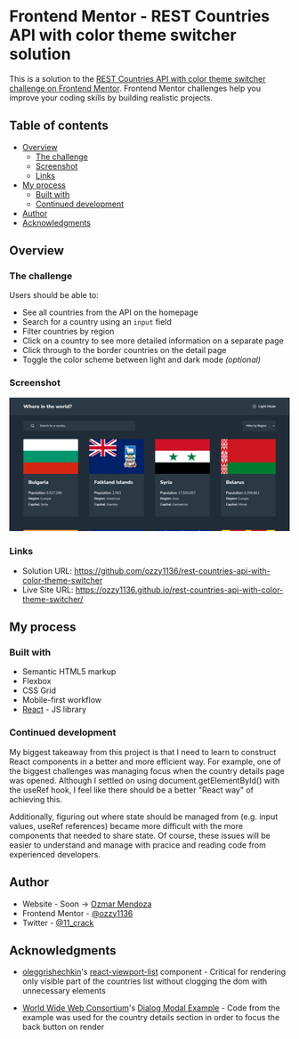 # Frontend Mentor - REST Countries API with color theme switcher solution

This is a solution to the [REST Countries API with color theme switcher challenge on Frontend Mentor](https://www.frontendmentor.io/challenges/rest-countries-api-with-color-theme-switcher-5cacc469fec04111f7b848ca). Frontend Mentor challenges help you improve your coding skills by building realistic projects.

## Table of contents

-   [Overview](#overview)
    -   [The challenge](#the-challenge)
    -   [Screenshot](#screenshot)
    -   [Links](#links)
-   [My process](#my-process)
    -   [Built with](#built-with)
    -   [Continued development](#continued-development)
-   [Author](#author)
-   [Acknowledgments](#acknowledgments)

## Overview

### The challenge

Users should be able to:

-   See all countries from the API on the homepage
-   Search for a country using an `input` field
-   Filter countries by region
-   Click on a country to see more detailed information on a separate page
-   Click through to the border countries on the detail page
-   Toggle the color scheme between light and dark mode _(optional)_

### Screenshot

![Screenshot of live project](./screenshot.jpg)

### Links

-   Solution URL: https://github.com/ozzy1136/rest-countries-api-with-color-theme-switcher
-   Live Site URL: https://ozzy1136.github.io/rest-countries-api-with-color-theme-switcher/

## My process

### Built with

-   Semantic HTML5 markup
-   Flexbox
-   CSS Grid
-   Mobile-first workflow
-   [React](https://reactjs.org/) - JS library

### Continued development

My biggest takeaway from this project is that I need to learn to construct React components in a better and more efficient way. For example, one of the biggest challenges was managing focus when the country details page was opened. Although I settled on using document.getElementById() with the useRef hook, I feel like there should be a better "React way" of achieving this.

Additionally, figuring out where state should be managed from (e.g. input values, useRef references) became more difficult with the more components that needed to share state. Of course, these issues will be easier to understand and manage with pracice and reading code from experienced developers.

## Author

-   Website - Soon &rarr; [Ozmar Mendoza](https://ozzy1136.github.io/)
-   Frontend Mentor - [@ozzy1136](https://www.frontendmentor.io/profile/ozzy1136)
-   Twitter - [@11_crack](https://www.twitter.com/11_crack)

## Acknowledgments

-   [oleggrishechkin](https://github.com/oleggrishechkin)'s [react-viewport-list](https://github.com/oleggrishechkin/react-viewport-list) component - Critical for rendering only visible part of the countries list without clogging the dom with unnecessary elements

-   [World Wide Web Consortium](https://www.w3.org/WAI/)'s [Dialog Modal Example](https://www.w3.org/WAI/ARIA/apg/patterns/dialogmodal/) - Code from the example was used for the country details section in order to focus the back button on render
